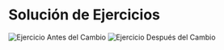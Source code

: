 Solución de Ejercicios
======================

![Ejercicio Antes del Cambio](http://i63.tinypic.com/2qv741w.jpg)
![Ejercicio Después del Cambio](http://i64.tinypic.com/ncij46.jpg)
